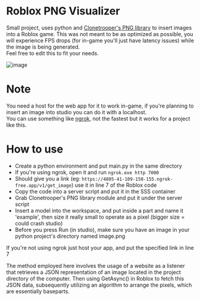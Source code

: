 # Roblox PNG Visualizer

Small project, uses python and [Clonetrooper's PNG library](https://github.com/MaximumADHD/Roblox-PNG-Library) to insert images into a Roblox game. 
This was not meant to be as optimized as possible, you will experience FPS drops (for in-game you'll just have latency issues) while the image is being generated.   <br>
Feel free to edit this to fit your needs.   <br>

![image](https://github.com/cmodii/Roblox-PNG-visualizer/assets/100476911/fa4dc26a-5854-4db4-8314-49776638a637)


# Note
You need a host for the web app for it to work in-game, if you're planning to insert an image into studio you can do it with a localhost.  <br>
You can use something like [ngrok](https://ngrok.com/), not the fastest but it works for a project like this.

# How to use

- Create a python environment and put main.py in the same directory
- If you're using ngrok, open it and run ```ngrok.exe http 7000```
- Should give you a link (eg: ``https://4805-41-109-150-155.ngrok-free.app/v1/get_image``) use it in line 7 of the Roblox code
- Copy the code into a server script and put it in the SSS container
- Grab Clonetrooper's PNG library module and put it under the server script
- Insert a model into the workspace, and put inside a part and name it 'example', then size it really small to operate as a pixel (bigger size = could crash studio)
- Before you press Run (in studio), make sure you have an image in your python project's directory named image.png

If you're not using ngrok just host your app, and put the specified link in line 7

The method employed here involves the usage of a website as a listener that retrieves a JSON representation of an image located in the project directory of the computer. Then using GetAsync() in Roblox to fetch this JSON data, subsequently utilizing an algorithm to arrange the pixels, which are essentially baseparts.
